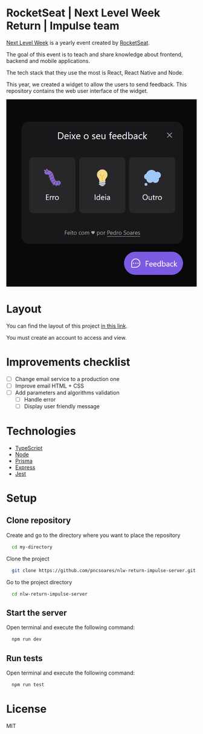 # RocketSeat | Next Level Week Return | Impulse team

[Next Level Week](https://nextlevelweek.com) is a yearly event created by [RocketSeat](https://www.rocketseat.com.br/sobre).

The goal of this event is to teach and share knowledge about frontend, backend and mobile applications.

The tech stack that they use the most is React, React Native and Node.

This year, we created a widget to allow the users to send feedback.
This repository contains the web user interface of the widget.

![widget](./assets/images/widget.png)

# Layout

You can find the layout of this project [in this link](https://www.figma.com/community/file/1102912516166573468).

You must create an account to access and view.

# Improvements checklist

- [ ] Change email service to a production one
- [ ] Improve email HTML + CSS
- [ ] Add parameters and algorithms validation
    - [ ] Handle error
    - [ ] Display user friendly message

# Technologies

- [TypeScript](https://www.typescriptlang.org/docs/)
- [Node](https://nodejs.org/en/docs/)
- [Prisma](https://www.prisma.io/docs/)
- [Express](https://expressjs.com/en/starter/installing.html)
- [Jest](https://jestjs.io/docs/getting-started)

# Setup

## Clone repository

Create and go to the directory where you want to place the repository

```bash
  cd my-directory
```

Clone the project

```bash
  git clone https://github.com/pncsoares/nlw-return-impulse-server.git
```

Go to the project directory

```bash
  cd nlw-return-impulse-server
```

## Start the server

Open terminal and execute the following command:

```bash
  npm run dev
```

## Run tests

Open terminal and execute the following command:

```bash
  npm run test
```

# License

MIT